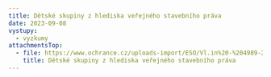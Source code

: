 ```yaml
---
title: Dětské skupiny z hlediska veřejného stavebního práva
date: 2023-09-08
vystupy:
  - vyzkumy
attachmentsTop:
  - file: https://www.ochrance.cz/uploads-import/ESO/Vl.in%20-%204989-21-JSV-8-final_001.pdf
    title: Dětské skupiny z hlediska veřejného stavebního práva
---
```

